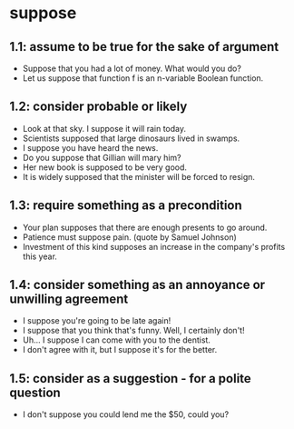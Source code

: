 # suppose
## 1.1: assume to be true for the sake of argument

  *  Suppose that you had a lot of money. What would you do?
  *  Let us suppose that function f is an n-variable Boolean function.

## 1.2: consider probable or likely

  *  Look at that sky. I suppose it will rain today.
  *  Scientists supposed that large dinosaurs lived in swamps.
  *  I suppose you have heard the news.
  *  Do you suppose that Gillian will mary him?
  *  Her new book is supposed to be very good.
  *  It is widely supposed that the minister will be forced to resign.

## 1.3: require something as a precondition

  *  Your plan supposes that there are enough presents to go around.
  *  Patience must suppose pain. (quote by Samuel Johnson)
  *  Investment of this kind supposes an increase in the company's profits this year.

## 1.4: consider something as an annoyance or unwilling agreement

  *  I suppose you're going to be late again!
  *  I suppose that you think that's funny. Well, I certainly don't!
  *  Uh... I suppose I can come with you to the dentist.
  *  I don't agree with it, but I suppose it's for the better.

## 1.5: consider as a suggestion - for a polite question

  *  I don't suppose you could lend me the $50, could you?
